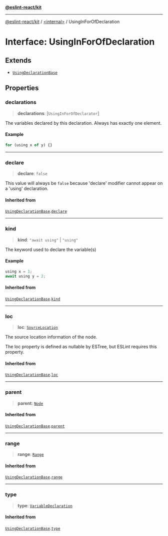 [**@eslint-react/kit**](../../README.md)

***

[@eslint-react/kit](../../README.md) / [\<internal\>](../README.md) / UsingInForOfDeclaration

# Interface: UsingInForOfDeclaration

## Extends

- [`UsingDeclarationBase`](UsingDeclarationBase.md)

## Properties

### declarations

> **declarations**: \[`UsingInForOfDeclarator`\]

The variables declared by this declaration.
Always has exactly one element.

#### Example

```ts
for (using x of y) {}
```

***

### declare

> **declare**: `false`

This value will always be `false`
because 'declare' modifier cannot appear on a 'using' declaration.

#### Inherited from

[`UsingDeclarationBase`](UsingDeclarationBase.md).[`declare`](UsingDeclarationBase.md#declare)

***

### kind

> **kind**: `"await using"` \| `"using"`

The keyword used to declare the variable(s)

#### Example

```ts
using x = 1;
await using y = 2;
```

#### Inherited from

[`UsingDeclarationBase`](UsingDeclarationBase.md).[`kind`](UsingDeclarationBase.md#kind)

***

### loc

> **loc**: [`SourceLocation`](SourceLocation.md)

The source location information of the node.

The loc property is defined as nullable by ESTree, but ESLint requires this property.

#### Inherited from

[`UsingDeclarationBase`](UsingDeclarationBase.md).[`loc`](UsingDeclarationBase.md#loc)

***

### parent

> **parent**: [`Node`](../type-aliases/Node.md)

#### Inherited from

[`UsingDeclarationBase`](UsingDeclarationBase.md).[`parent`](UsingDeclarationBase.md#parent)

***

### range

> **range**: [`Range`](../type-aliases/Range.md)

#### Inherited from

[`UsingDeclarationBase`](UsingDeclarationBase.md).[`range`](UsingDeclarationBase.md#range)

***

### type

> **type**: [`VariableDeclaration`](../enumerations/AST_NODE_TYPES.md#variabledeclaration)

#### Inherited from

[`UsingDeclarationBase`](UsingDeclarationBase.md).[`type`](UsingDeclarationBase.md#type)
